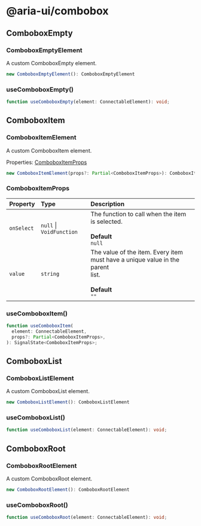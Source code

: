 # @aria-ui/combobox

## ComboboxEmpty

### ComboboxEmptyElement

A custom ComboboxEmpty element.

```ts
new ComboboxEmptyElement(): ComboboxEmptyElement
```

### useComboboxEmpty()

```ts
function useComboboxEmpty(element: ConnectableElement): void;
```

## ComboboxItem

### ComboboxItemElement

A custom ComboboxItem element.

Properties: [ComboboxItemProps](README.md#comboboxitemprops)

```ts
new ComboboxItemElement(props?: Partial<ComboboxItemProps>): ComboboxItemElement
```

### ComboboxItemProps

| Property | Type | Description |
| :-- | :-- | :-- |
| `onSelect` | `null` \| `VoidFunction` | The function to call when the item is selected.<br /><br />**Default**<br />`null` |
| `value` | `string` | The value of the item. Every item must have a unique value in the parent<br />list.<br /><br />**Default**<br />`""` |

### useComboboxItem()

```ts
function useComboboxItem(
  element: ConnectableElement,
  props?: Partial<ComboboxItemProps>,
): SignalState<ComboboxItemProps>;
```

## ComboboxList

### ComboboxListElement

A custom ComboboxList element.

```ts
new ComboboxListElement(): ComboboxListElement
```

### useComboboxList()

```ts
function useComboboxList(element: ConnectableElement): void;
```

## ComboboxRoot

### ComboboxRootElement

A custom ComboboxRoot element.

```ts
new ComboboxRootElement(): ComboboxRootElement
```

### useComboboxRoot()

```ts
function useComboboxRoot(element: ConnectableElement): void;
```
